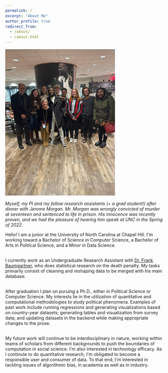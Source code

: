 ```yaml
---
permalink: /
excerpt: "About Me"
author_profile: true
redirect_from: 
  - /about/
  - /about.html
---
```


<img src="../images/jerome_group_photo_2.jpg" width="350"/>

*Myself, my PI and my fellow research assistants (+ a grad student!) after dinner with Jerome Morgan. Mr. Morgan was wrongly convicted of murder at seventeen and sentenced to life in prison. His innocence was recently proven, and we had the pleasure of hearing him speak at UNC in the Spring of 2022.*

Hello! I am a junior at the University of North Carolina at Chapel Hill. I'm working toward a Bachelor of Science in Computer Science, a Bachelor of Arts in Political Science, and a Minor in Data Science. <br> <br>

I currently work as an Undergraduate Research Assistant with [Dr. Frank Baumgartner](https://fbaum.unc.edu/), who does statistical research on the death penalty. My tasks primarily consist of cleaning and reshaping data to be merged with his main database. <br> <br>

After graduation I plan on puruing a Ph.D., either in Political Science or Computer Science. My interests lie in the utilization of quantitative and computational methodologies to study political phenomena. Examples of past work include running regressions and generating visualizations based on country-year datasets; generating tables and visualization from survey data; and updating datasets in the backend while making appropriate changes to the prose.<br> <br>

My future work will continue to be interdisciplinary in nature, working within teams of scholars from different backgrounds to push the boundaries of computation in social science. I'm also interested in technology efficacy. As I continute to do quantitative research, I'm obligated to become a responsible user and consumer of data. To that end, I'm interested in tackling issues of algorithmic bias, in academia as well as in industry.
